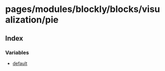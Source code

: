 # pages/modules/blockly/blocks/visualization/pie

## Index

### Variables

- [default](variables/default.md)
